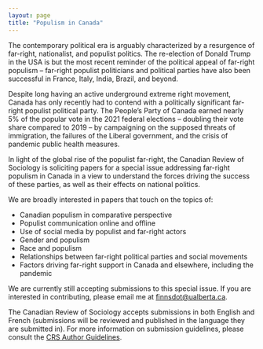 ```yaml
---
layout: page
title: "Populism in Canada"
---
```


The contemporary political era is arguably characterized by a resurgence of far-right, nationalist, and populist politics. The re-election of Donald Trump in the USA is but the most recent reminder of the political appeal of far-right populism – far-right populist politicians and political parties have also been successful in France, Italy, India, Brazil, and beyond. 

Despite long having an active underground extreme right movement, Canada has only recently had to contend with a politically significant far-right populist political party. The People’s Party of Canada earned nearly 5% of the popular vote in the 2021 federal elections – doubling their vote share compared to 2019 – by campaigning on the supposed threats of immigration, the failures of the Liberal government, and the crisis of pandemic public health measures.  

In light of the global rise of the populist far-right, the Canadian Review of Sociology is soliciting papers for a special issue addressing far-right populism in Canada in a view to understand the forces driving the success of these parties, as well as their effects on national politics. 

We are broadly interested in papers that touch on the topics of:
 
- Canadian populism in comparative perspective
- Populist communication online and offline
- Use of social media by populist and far-right actors
- Gender and populism
- Race and populism
- Relationships between far-right political parties and social movements
- Factors driving far-right support in Canada and elsewhere, including the pandemic

We are currently still accepting submissions to this special issue. If you are interested in contributing, please email me at finnsdot@ualberta.ca. 

The Canadian Review of Sociology accepts submissions in both English and French (submissions will be reviewed and published in the language they are submitted in). For more information on submission guidelines, please consult the [CRS Author Guidelines](https://www.csa-scs.ca/files/www/Journal/Canadian_Review_of_Sociology__July_2024_EN.pdf).